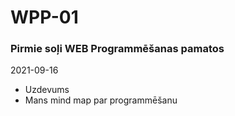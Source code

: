 # WPP-01
### Pirmie soļi WEB Programmēšanas pamatos

2021-09-16

* Uzdevums
* Mans mind map par programmēšanu
